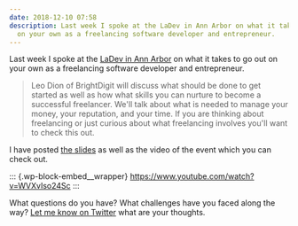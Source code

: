 ```yaml
---
date: 2018-12-10 07:58
description: Last week I spoke at the LaDev in Ann Arbor on what it takes to go out
  on your own as a freelancing software developer and entrepreneur.
---
```

Last week I spoke at the [LaDev in Ann
Arbor](https://www.meetup.com/ladevmi/events/256221529/) on what it
takes to go out on your own as a freelancing software developer and
entrepreneur. 

> Leo Dion of BrightDigit will discuss what should be done to get
> started as well as how what skills you can nurture to become a
> successful freelancer. We\'ll talk about what is needed to manage your
> money, your reputation, and your time. If you are thinking about
> freelancing or just curious about what freelancing involves you'll
> want to check this out.

I have posted [the
slides](https://www.dropbox.com/s/co7wh1xiqh5q94y/181205-Prepare%20and%20Get%20Started.zip?dl=0)
as well as the video of the event which you can check out. 

::: {.wp-block-embed__wrapper}
https://www.youtube.com/watch?v=WVXvIso24Sc
:::

What questions do you have? What challenges have you faced along the
way? [Let me know on Twitter](https://twitter.com/leogdion) what are
your thoughts.